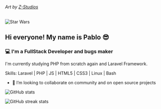 ###### Art by [Z-Studios](https://www.deviantart.com/z-studios)
![Star Wars](https://images-wixmp-ed30a86b8c4ca887773594c2.wixmp.com/f/82270e70-01a6-4570-8622-80a356bb7daa/dcypl93-f3dad212-ad19-45e7-85ff-b8652333e1b9.gif?token=eyJ0eXAiOiJKV1QiLCJhbGciOiJIUzI1NiJ9.eyJzdWIiOiJ1cm46YXBwOjdlMGQxODg5ODIyNjQzNzNhNWYwZDQxNWVhMGQyNmUwIiwiaXNzIjoidXJuOmFwcDo3ZTBkMTg4OTgyMjY0MzczYTVmMGQ0MTVlYTBkMjZlMCIsIm9iaiI6W1t7InBhdGgiOiJcL2ZcLzgyMjcwZTcwLTAxYTYtNDU3MC04NjIyLTgwYTM1NmJiN2RhYVwvZGN5cGw5My1mM2RhZDIxMi1hZDE5LTQ1ZTctODVmZi1iODY1MjMzM2UxYjkuZ2lmIn1dXSwiYXVkIjpbInVybjpzZXJ2aWNlOmZpbGUuZG93bmxvYWQiXX0.FvGeGhknjYU3onClZIaXFZ6LNxFHztJMcw5mfha64tc)
## Hi everyone! My name is Pablo 😎
### :computer: I'm a FullStack Developer and bugs maker
I'm currently studying PHP from scratch again and Laravel Framework.

Skills: Laravel | PHP | JS | HTML5 | CSS3 | Linux | Bash

- 👯 I’m looking to collaborate on community and on open source projects 

![GitHub stats](https://github-readme-stats.vercel.app/api?username=pablo-moraes&show_icons=true)  

![GitHub streak stats](https://github-readme-streak-stats.herokuapp.com/?user=pablo-moraes)  

